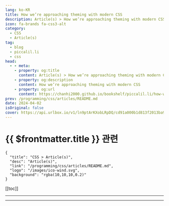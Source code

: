 ```yaml
---
lang: ko-KR
title: How we’re approaching theming with modern CSS
description: Article(s) > How we’re approaching theming with modern CSS
icon: fa-brands fa-css3-alt
category: 
  - CSS
  - Article(s)
tag: 
  - blog
  - piccalil.li
  - css
head:
  - - meta:
    - property: og:title
      content: Article(s) > How we’re approaching theming with modern CSS
    - property: og:description
      content: How we’re approaching theming with modern CSS
    - property: og:url
      content: https://chanhi2000.github.io/bookshelf/piccalil.li/how-were-approaching-theming-with-modern-css.html
prev: /programming/css/articles/README.md
date: 2024-04-02
isOriginal: false
cover: https://api.urlbox.io/v1/ln9ptArKXobLRpDQ/cd91a000b1d813f2013ba9e0d6809e7f398029674376449e1d624e6eabe32da6/png?url=https://piccalil.li/og/how-were-approaching-theming-with-modern-css/&width=1024&height=526&retina=true
---
```


# {{ $frontmatter.title }} 관련

```component VPCard
{
  "title": "CSS > Article(s)",
  "desc": "Article(s)",
  "link": "/programming/css/articles/README.md",
  "logo": "/images/ico-wind.svg",
  "background": "rgba(10,10,10,0.2)"
}
```

[[toc]]

---

<SiteInfo
  name="How we’re approaching theming with modern CSS | Piccalilli"
  desc="We’ve started a new project which requires heavy, creative theming, so I made a prototype to test some ideas out."
  url="https://piccalil.li/blog/how-were-approaching-theming-with-modern-css/"
  logo="https://piccalil.li/favicons/apple-touch-icon.png"
  preview="https://api.urlbox.io/v1/ln9ptArKXobLRpDQ/cd91a000b1d813f2013ba9e0d6809e7f398029674376449e1d624e6eabe32da6/png?url=https://piccalil.li/og/how-were-approaching-theming-with-modern-css/&width=1024&height=526&retina=true"/>

<!-- TODO: 작성 -->

---

<TagLinks />